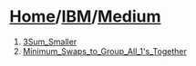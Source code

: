 # [Home](./../..)/[IBM](./..)/[Medium](./)
1. [3Sum_Smaller](./3Sum_Smaller.md)
2. [Minimum_Swaps_to_Group_All_1's_Together](./Minimum_Swaps_to_Group_All_1%27s_Together.md)
